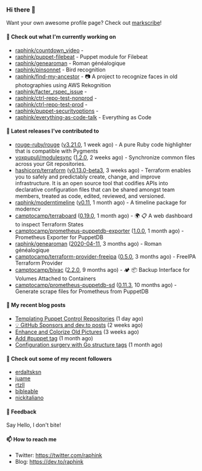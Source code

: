 ### Hi there 👋

Want your own awesome profile page? Check out [markscribe](https://github.com/muesli/markscribe)!

#### 🌱 Check out what I'm currently working on

- [raphink/countdown_video](https://github.com/raphink/countdown_video) - 
- [raphink/puppet-filebeat](https://github.com/raphink/puppet-filebeat) - Puppet module for Filebeat
- [raphink/genearoman](https://github.com/raphink/genearoman) - Roman généalogique
- [raphink/pinsonnet](https://github.com/raphink/pinsonnet) - Bird recognition
- [raphink/find-my-ancestor](https://github.com/raphink/find-my-ancestor) - 📷 A project to recognize faces in old photographies using AWS Rekognition
- [raphink/facter_rspec_issue](https://github.com/raphink/facter_rspec_issue) - 
- [raphink/ctrl-repo-test-nonprod](https://github.com/raphink/ctrl-repo-test-nonprod) - 
- [raphink/ctrl-repo-test-prod](https://github.com/raphink/ctrl-repo-test-prod) - 
- [raphink/puppet-securityoptions](https://github.com/raphink/puppet-securityoptions) - 
- [raphink/everything-as-code-talk](https://github.com/raphink/everything-as-code-talk) - Everything as Code

#### 🔭 Latest releases I've contributed to

- [rouge-ruby/rouge](https://github.com/rouge-ruby/rouge) ([v3.21.0](https://github.com/rouge-ruby/rouge/releases/tag/v3.21.0), 1 week ago) - A pure Ruby code highlighter that is compatible with Pygments
- [voxpupuli/modulesync](https://github.com/voxpupuli/modulesync) ([1.2.0](https://github.com/voxpupuli/modulesync/releases/tag/1.2.0), 2 weeks ago) - Synchronize common files across your Git repositories.
- [hashicorp/terraform](https://github.com/hashicorp/terraform) ([v0.13.0-beta3](https://github.com/hashicorp/terraform/releases/tag/v0.13.0-beta3), 3 weeks ago) - Terraform enables you to safely and predictably create, change, and improve infrastructure. It is an open source tool that codifies APIs into declarative configuration files that can be shared amongst team members, treated as code, edited, reviewed, and versioned.
- [raphink/moderntimeline](https://github.com/raphink/moderntimeline) ([v0.11](https://github.com/raphink/moderntimeline/releases/tag/v0.11), 1 month ago) - A timeline package for moderncv
- [camptocamp/terraboard](https://github.com/camptocamp/terraboard) ([0.19.0](https://github.com/camptocamp/terraboard/releases/tag/0.19.0), 1 month ago) - :earth_africa: :clipboard:  A web dashboard to inspect Terraform States 
- [camptocamp/prometheus-puppetdb-exporter](https://github.com/camptocamp/prometheus-puppetdb-exporter) ([1.0.0](https://github.com/camptocamp/prometheus-puppetdb-exporter/releases/tag/1.0.0), 1 month ago) -  Prometheus Exporter for PuppetDB
- [raphink/genearoman](https://github.com/raphink/genearoman) ([2020-04-11](https://github.com/raphink/genearoman/releases/tag/2020-04-11), 3 months ago) - Roman généalogique
- [camptocamp/terraform-provider-freeipa](https://github.com/camptocamp/terraform-provider-freeipa) ([0.5.0](https://github.com/camptocamp/terraform-provider-freeipa/releases/tag/0.5.0), 3 months ago) - FreeIPA Terraform Provider
- [camptocamp/bivac](https://github.com/camptocamp/bivac) ([2.2.0](https://github.com/camptocamp/bivac/releases/tag/2.2.0), 9 months ago) - 🏕 📦 Backup Interface for Volumes Attached to Containers
- [camptocamp/prometheus-puppetdb-sd](https://github.com/camptocamp/prometheus-puppetdb-sd) ([0.11.3](https://github.com/camptocamp/prometheus-puppetdb-sd/releases/tag/0.11.3), 10 months ago) - Generate scrape files for Prometheus from PuppetDB

#### 📜 My recent blog posts

- [Templating Puppet Control Repositories](https://dev.to/camptocamp-ops/templating-puppet-control-repositories-3pk7) (1 day ago)
- [💡 GitHub Sponsors and dev.to posts](https://dev.to/raphink/github-sponsors-and-dev-to-posts-51b1) (2 weeks ago)
- [Enhance and Colorize Old Pictures](https://dev.to/raphink/enhance-and-colorize-old-pictures-5c9g) (3 weeks ago)
- [Add #puppet tag](https://dev.to/raphink/add-puppet-tag-142l) (1 month ago)
- [Configuration surgery with Go structure tags](https://dev.to/raphink/configuration-surgery-with-go-structure-tags-12a4) (1 month ago)

#### 👯 Check out some of my recent followers

- [erdaltsksn](https://github.com/erdaltsksn)
- [juame](https://github.com/juame)
- [rtzll](https://github.com/rtzll)
- [bibleable](https://github.com/bibleable)
- [nickitaliano](https://github.com/nickitaliano)

#### 💬 Feedback

Say Hello, I don't bite!

#### 📫 How to reach me

- Twitter: https://twitter.com/raphink
- Blog: https://dev.to/raphink

